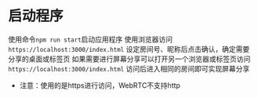 # 启动程序
使用命令`npm run start`启动应用程序
使用浏览器访问`https://localhost:3000/index.html`
设定房间号、昵称后点击确认，确定需要分享的桌面或标签页
如果需要进行屏幕分享可以打开另一个浏览器或标签页访问`https://localhost:3000/index.html`
访问后进入相同的房间即可实现屏幕分享
- 注意：使用的是https进行访问，WebRTC不支持http
